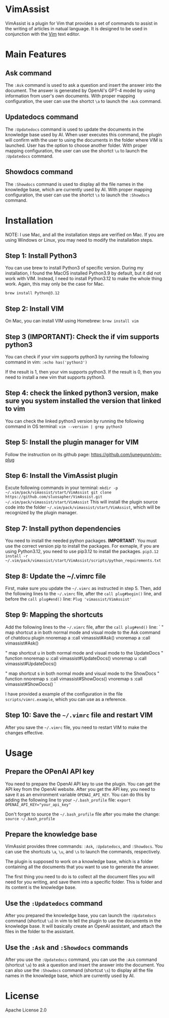 # VimAssist

VimAssist is a plugin for Vim that provides a set of commands to assist in the writing of articles in natual language. It is designed to be used in conjunction with the [Vim](https://www.vim.org/) text editor.

# Main Features

## Ask command
The `:Ask` command is used to ask a question and insert the answer into the document. The answer is generated by OpenAI's GPT-4 model by using information from user's own documents. With proper mapping configuration, the user can use the shortct `\a` to launch the `:Ask` command.

## Updatedocs command
The `:Updatedocs` command is used to update the documents in the knowledge base used by AI. When user executes this command, the plugin will confirm with the user to using the documents in the folder where VIM is launched. User has the option to choose another folder. With proper mapping configuration, the user can use the shortct `\u` to launch the `:Updatedocs` command.

## Showdocs command

The `:Showdocs` command is used to display all the file names in the knowledge base, which are currently used by AI. With proper mapping configuration, the user can use the shortct `\s` to launch the `:Showdocs` command.

# Installation

NOTE: I use Mac, and all the installation steps are verified on Mac. If you are using Windows or Linux, you may need to modify the installation steps.

## Step 1: Install Python3
You can use brew to install Python3 of specific version. During my installation, I found the MacOS installed Python3.9 by default, but it did not work with VIM. Instead, I need to install Python3.12 to make the whole thing work. Again, this may only be the case for Mac.

`
brew install Python@3.12
`
 
## Step 2: Install VIM
On Mac, you can install VIM using Homebrew:
`
brew install vim
`

## Step 3 (**IMPORTANT**): Check the if vim supports python3
You can check if your vim supports python3 by running the following command in vim:
`
:echo has('python3')
`

If the result is 1, then your vim supports python3. If the result is 0, then you need to install a new vim that supports python3.

## Step 4: check the linked python3 version, make sure you system installed the version that linked to vim
You can check the linked python3 version by running the following command in OS terminal:
`
vim --version | grep python3
`

## Step 5: Install the plugin manager for VIM
Follow the instruction on its github page: https://github.com/junegunn/vim-plug

## Step 6: Install the VimAssist plugin
Excute following commands in your terminal:
`
mkdir -p  ~/.vim/pack/vimassist/start/VimAssist
git clone https://github.com/sluosapher/VimAssist.git ~/.vim/pack/vimassist/start/VimAssist
`
This will install the plugin source code into the folder `~/.vim/pack/vimassist/start/VimAssist`, which will be recognized by the plugin manager.

## Step 7: Install python dependencies
You need to install the needed python packages.
**IMPORTANT**: You must use the correct version pip to install the packages. For exmaple, if you are using Python3.12, you need to use pip3.12 to install the packages.
`
pip3.12 install -r ~/.vim/pack/vimassist/start/VimAssist/scripts/python_requirements.txt 
`

## Step 8: Update the ~/.vimrc file
First, make sure you update the `~/.vimrc` as instructed in step 5.
Then, add the following lines to the `~/.vimrc` file, after the `call plug#begin()` line, and before the `call plug#end()` line:
`
Plug 'vimassist/VimAssist'
`
## Step 9: Mapping the shortcuts
Add the following lines to the `~/.vimrc` file, after the `call plug#end()` line:
`
" map shortcut <leader>a in both normal mode and visual mode to the Ask command of chatdocu plugin
nnoremap <leader>a :call vimassist#Ask()<CR>
vnoremap <leader>a :call vimassist#Ask()<CR>

" map shortcut <leader>u in both normal mode and visual mode to the UpdateDocs
" function
nnoremap <leader>u :call vimassist#UpdateDocs()<CR>
vnoremap <leader>u :call vimassist#UpdateDocs()<CR>

" map shortcut <leader>s in both normal mode and visual mode to the ShowDocs
" function
nnoremap <leader>s :call vimassist#ShowDocs()<CR>
vnoremap <leader>s :call vimassist#ShowDocs()<CR>
`

I have provided a example of the configuration in the file `scripts/vimrc.example`, which you can use as a reference.

## Step 10: Save the `~/.vimrc` file and restart VIM
After you save the `~/.vimrc` file, you need to restart VIM to make the changes effective.

# Usage

## Prepare the OPenAI API key
You need to prepare the OpenAI API key to use the plugin. You can get the API key from the OpenAI website. After you get the API key, you need to save it as an environment variable `OPENAI_API_KEY`. You can do this by adding the following line to your `~/.bash_profile` file:
`
export OPENAI_API_KEY="your_api_key"
`

Don't forget to source the `~/.bash_profile` file after you make the change:
`
source ~/.bash_profile
`

## Prepare the knowledge base
VimAssist provides three commands: `:Ask`, `:Updatedocs`, and `:Showdocs`. You can use the shortcuts `\a`, `\u`, and `\s` to launch the commands, respectively.

The plugin is supposed to work on a knowledge base, which is a folder containing all the documents that you want to use to generate the answer. 

The first thing you need to do is to collect all the document files you will need for you writing, and save them into a specific folder. This is folder and its content is  the knowledge base. 

## Use the `:Updatedocs` command
After you prepared the knowledge base, you can launch the `:Updatedocs` command (shortcut `\u`) in vim to tell the plugin to use the documents in the knowledge base. It will basically create an OpenAI assistant, and attach the files in the folder to the assistant.

## Use the `:Ask` and `:Showdocs` commands
After you use the `:Updatedocs` command, you can use the `:Ask` command (shortcut `\a`) to ask a question and insert the answer into the document. You can also use the `:Showdocs` command (shortcut `\s`) to display all the file names in the knowledge base, which are currently used by AI.

# License
Apache License 2.0





